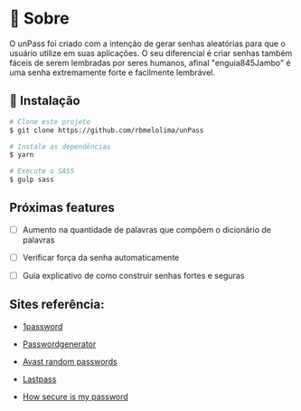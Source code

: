 # :page_with_curl: Sobre
O unPass foi criado com a intenção de gerar senhas aleatórias para que o usuário utilize em suas aplicações. O seu diferencial
é criar senhas também fáceis de serem lembradas por seres humanos, afinal "enguia845Jambo" é uma senha extremamente forte e facilmente lembrável.

## :hammer: Instalação

````bash
# Clone este projeto
$ git clone https://github.com/rbmelolima/unPass

# Instale as dependências
$ yarn 

# Execute o SASS
$ gulp sass
````

## Próximas features
- [ ] Aumento na quantidade de palavras que compôem o dicionário de palavras

- [ ] Verificar força da senha automaticamente

- [ ] Guia explicativo de como construir senhas fortes e seguras


## Sites referência: 
- [1password](https://1password.com/pt/password-generator/)

- [Passwordgenerator](https://passwordsgenerator.net/pt/)

- [Avast random passwords](https://www.avast.com/pt-br/random-password-generator)

- [Lastpass](https://www.lastpass.com/pt/password-generator)

- [How secure is my password](https://howsecureismypassword.net/)

